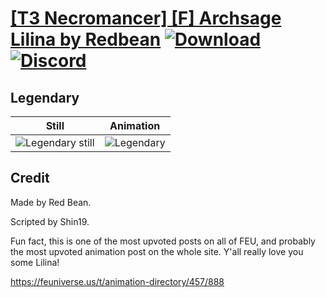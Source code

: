 # [\[T3 Necromancer\] \[F\] Archsage Lilina by Redbean](./) [![Download](https://img.shields.io/badge/Download--red?style=social&logo=github)](https://minhaskamal.github.io/DownGit/#/home?url=https://github.com/Klokinator/FE-Repo/tree/main/Battle%20Animations%2FMagi%20-%20Dark-Type%2F%5BT3%20Necromancer%5D%20%5BF%5D%20Archsage%20Lilina%20by%20Redbean%2F8.%20Legendary%20Axe%20(Armads)) [![Discord](https://img.shields.io/badge/Discord--blue?style=social&logo=discord)](https://discord.gg/C7VNGnyTPA)

## Legendary

| Still | Animation |
| :---: | :-------: |
| ![Legendary still](./Legendary_000.png) | ![Legendary](./Legendary.gif) |

## Credit

Made by Red Bean.

Scripted by Shin19.

Fun fact, this is one of the most upvoted posts on all of FEU, and probably the most upvoted animation post on the whole site. Y'all really love you some Lilina!

https://feuniverse.us/t/animation-directory/457/888
